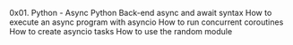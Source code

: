 0x01. Python - Async
Python
Back-end
async and await syntax
How to execute an async program with asyncio
How to run concurrent coroutines
How to create asyncio tasks
How to use the random module

